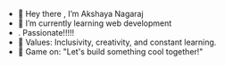 - 👋 Hey there , I’m Akshaya Nagaraj
- 🌱 I’m currently learning web development
- .  Passionate!!!!!
- 💬 Values: Inclusivity, creativity, and constant learning.
- 👾 Game on: "Let's build something cool together!"


